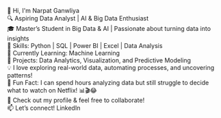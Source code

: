 🚀 Hi, I'm Narpat Ganwliya                                                                        
🔍 Aspiring Data Analyst | AI & Big Data Enthusiast                                                                
🎓 Master’s Student in Big Data & AI | Passionate about turning data into insights                                              
🔹 Skills: Python | SQL | Power BI | Excel | Data Analysis                                                            
🔹 Currently Learning: Machine Learning                                                          
🔹 Projects: Data Analytics, Visualization, and Predictive Modeling                                                                
💡 I love exploring real-world data, automating processes, and uncovering patterns!                                                      
🎯 Fun Fact: I can spend hours analyzing data but still struggle to decide what to watch on Netflix! 📊🎬😂                                                   
📌 Check out my profile & feel free to collaborate!                                                        
📫 Let’s connect! LinkedIn                                    
